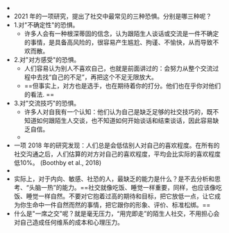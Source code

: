 -
- 2021 年的一项研究，提出了社交中最常见的三种恐惧。分别是哪三种呢？
- 1.对"不确定性"的恐惧。
	- 许多人会有一种根深蒂固的信念，认为跟陌生人谈话或交流是一件不确定的事情，是具备高风险的，很容易产生尴尬、拘谨、不愉快，从而导致不欢而散。
- 2.对"对方感受"的恐惧。
	- 人们容易认为别人不喜欢自己，也就是前面讲过的：会努力从整个交流过程中去找“自己的不足”，再把这个不足无限放大。
	- ==但事实上，对方也是选手，也在期待着你的打分。他们也在乎你对他们的看法. ==
- 3.对"交流技巧"的恐惧。
	- 许多人对自我有一个认知：他们认为自己是缺乏足够的社交技巧的，既不知道如何跟陌生人交谈，也不知道如何开始谈话和结束谈话，因此容易缺乏自信。
	-
- 一项 2018 年的研究发现：人们总是会低估别人对自己的喜欢程度。在所有的社交沟通之后，人们估算的对方对自己的喜欢程度，平均会比实际的喜欢程度低10%。 (Boothby et al., 2018)
-
- 实际上，对于内向、敏感、社恐的人，最缺乏的能力是什么？是不去分析和思考、“头脑一热”的能力。==社交就像吃饭、睡觉一样重要，同样，也应该像吃饭、睡觉一样自然。不要对它抱着过高的期待和目标，把它放低一点，让它成为你生命中一件自然而然的事情，把它跟你的形象、评价、标准松绑。==
- 什么是"一席之交"呢？就是毫无压力，“用完即走”的陌生人社交，不用担心会对自己造成任何维系的成本和心理压力。